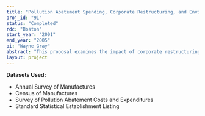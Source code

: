 ```yaml
---
title: "Pollution Abatement Spending, Corporate Restructuring, and Environmental Performance"
proj_id: "91"
status: "Completed"
rdc: "Boston"
start_year: "2001"
end_year: "2005"
pi: "Wayne Gray"
abstract: "This proposal examines the impact of corporate restructuring on management of environmental and workplace risks and the determinants of compliance with environmental regulations.  Three industries are involved - paper, oil, and steel.  Both projects require good data on pollution abatement costs, productivity, and plant-firm ownership links.  We'll be linking in outside data on ownership, compliance, enforcement, and environmental performance, checking for consistency with Census data and over time.  The results will include estimates of econometric models for academic publication, and reports to Census on data quality issues.  "
layout: project
---
```


**Datasets Used:**

  - Annual Survey of Manufactures 
  - Census of Manufactures 
  - Survey of Pollution Abatement Costs and Expenditures 
  - Standard Statistical Establishment Listing 

